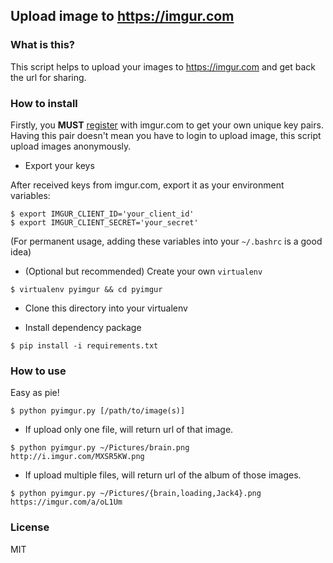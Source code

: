 ## Upload image to https://imgur.com 

### What is this?

This script helps to upload your images to https://imgur.com and get back the
url for sharing.

### How to install

Firstly, you **MUST** [register](https://api.imgur.com/#registerapp) with
imgur.com to get your own unique key pairs. Having this pair doesn't mean you
have to login to upload image, this script upload images anonymously. 

- Export your keys

After received keys from imgur.com, export it as your environment variables:

```
$ export IMGUR_CLIENT_ID='your_client_id'
$ export IMGUR_CLIENT_SECRET='your_secret'
```

(For permanent usage, adding these variables into your `~/.bashrc` is a good
idea)

- (Optional but recommended) Create your own `virtualenv`
```
$ virtualenv pyimgur && cd pyimgur
```

- Clone this directory into your virtualenv

- Install dependency package
```
$ pip install -i requirements.txt
```

### How to use

Easy as pie!

```
$ python pyimgur.py [/path/to/image(s)]
```

- If upload only one file, will return url of that image.
```
$ python pyimgur.py ~/Pictures/brain.png 
http://i.imgur.com/MXSR5KW.png
```
- If upload multiple files, will return url of the album of those images.
```
$ python pyimgur.py ~/Pictures/{brain,loading,Jack4}.png 
https://imgur.com/a/oL1Um

```

### License

MIT
